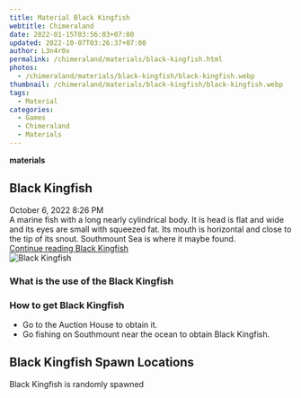 ```yaml
---
title: Material Black Kingfish
webtitle: Chimeraland
date: 2022-01-15T03:56:03+07:00
updated: 2022-10-07T03:26:37+07:00
author: L3n4r0x
permalink: /chimeraland/materials/black-kingfish.html
photos:
  - /chimeraland/materials/black-kingfish/black-kingfish.webp
thumbnail: /chimeraland/materials/black-kingfish/black-kingfish.webp
tags:
  - Material
categories:
  - Games
  - Chimeraland
  - Materials
---
```


<section id="bootstrap-wrapper">
  <link
    rel="stylesheet"
    href="https://cdn.statically.io/gh/dimaslanjaka/Web-Manajemen/40ac3225/css/bootstrap-4.5-wrapper.css"
  />
  <div
    class="row g-0 border rounded overflow-hidden flex-md-row mb-4 shadow-sm position-relative"
  >
    <div class="col p-4 d-flex flex-column position-static">
      <strong class="d-inline-block mb-2 text-success">materials</strong>
      <h2 class="mb-0">Black Kingfish</h2>
      <div class="mb-1 text-muted">October 6, 2022 8:26 PM</div>
      <div class="mb-2 border p-1">
        A marine fish with a long nearly cylindrical body. It is head is flat
        and wide and its eyes are small with squeezed fat. Its mouth is
        horizontal and close to the tip of its snout. Southmount Sea is where it
        maybe found.
      </div>
      <a
        href="/chimeraland/materials/black-kingfish.html"
        class="stretched-link d-none"
        >Continue reading Black Kingfish</a
      >
    </div>
    <div class="col-auto d-none d-lg-block">
      <img
        src="/chimeraland/materials/black-kingfish/black-kingfish.webp"
        alt="Black Kingfish"
      />
    </div>
  </div>
  <div class="row">
    <div class="col-lg-6 col-12 mb-2">
      <div class="card">
        <div class="card-body">
          <h3 class="card-title">What is the use of the Black Kingfish</h3>
          <div class="card-text"><ul></ul></div>
        </div>
      </div>
    </div>
    <div class="col-lg-6 col-12 mb-2">
      <div class="card">
        <div class="card-body">
          <h3 class="card-title">How to get Black Kingfish</h3>
          <div class="card-text">
            <ul>
              <li>Go to the Auction House to obtain it.</li>
              <li>
                Go fishing on Southmount near the ocean to obtain Black
                Kingfish.
              </li>
            </ul>
          </div>
        </div>
      </div>
    </div>
    <div class="col-12 mb-2">
      <h2>Black Kingfish Spawn Locations</h2>
      <p>Black Kingfish is randomly spawned</p>
    </div>
  </div>
</section>